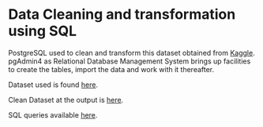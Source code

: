 # Data Cleaning and transformation using SQL

  PostgreSQL used to clean and transform this dataset obtained from [Kaggle](https://www.kaggle.com/datasets/tmthyjames/nashville-housing-data). pgAdmin4 as Relational Database Management System brings up facilities to create the tables, import the data and work with it thereafter.

Dataset used is found [here](/Data%20Cleaning/Nashville%20Housing%20Data%20for%20Data%20Cleaning.csv).

Clean Dataset at the output is [here](/Data%20Cleaning/Nashville_Housing_cleaned.csv).

 SQL queries available [here](/Data%20Cleaning/Data_Cleaning_Nashville_Housing.sql).